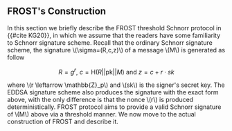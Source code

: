 ## FROST's Construction

In this section we briefly describe the FROST threshold Schnorr protocol in {{#cite KG20}}, in which we assume that the readers have some familiarity to Schnorr signature scheme. Recall that the ordinary Schnorr signature scheme, the signature \\(\sigma=(R,c,z)\\) of a message \\(M\\) is generated as follow

$$R=g^r,\ c=\mathsf{H}(R||\mathsf{pk}||M)\ \text{and}\ z=c+r\cdot sk$$

where \\(r \leftarrow \mathbb{Z}_p\\) and \\(sk\\) is the signer's secret key. The EDDSA signature scheme also produces the signature with the exact form above, with the only difference is that the nonce \\(r\\) is produced deterministically.  FROST protocol aims to provide a valid Schnorr signature of \\(M\\) above via a threshold manner. We now move to the actual construction of FROST and describe it.  

